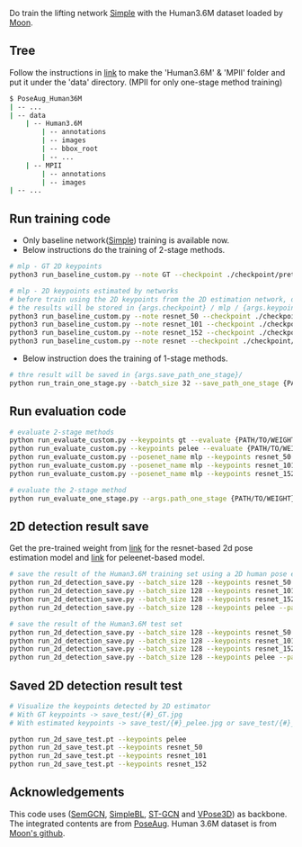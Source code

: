 Do train the lifting network [Simple](https://github.com/una-dinosauria/3d-pose-baseline) with the Human3.6M dataset loaded by [Moon](https://github.com/mks0601/3DMPPE_POSENET_RELEASE.git).


## Tree
Follow the instructions in [link](https://github.com/mks0601/3DMPPE_POSENET_RELEASE/tree/3f92ebaef214a0eb1574b7265e836456fbf3508a#data) to make the 'Human3.6M' & 'MPII' folder and put it under the 'data' directory. 
(MPII for only one-stage method training)

```sh
$ PoseAug_Human36M
| -- ...
| -- data
    | -- Human3.6M
        | -- annotations
        | -- images
        | -- bbox_root
        | -- ...
    | -- MPII
        | -- annotations
        | -- images
| -- ...
```
## Run training code  
* Only baseline network([Simple](https://github.com/una-dinosauria/3d-pose-baseline)) training is available now. 
* Below instructions do the training of 2-stage methods.

```sh
# mlp - GT 2D keypoints
python3 run_baseline_custom.py --note GT --checkpoint ./checkpoint/pretrain_baseline  --keypoints gt

# mlp - 2D keypoints estimated by networks
# before train using the 2D keypoints from the 2D estimation network, do 'run_2d_save.py' first.
# the results will be stored in {args.checkpoint} / mlp / {args.keypoints} / {start_time}_{args.note} / 
python3 run_baseline_custom.py --note resnet_50 --checkpoint ./checkpoint/pretrain_baseline/ --keypoints resnet_50
python3 run_baseline_custom.py --note resnet_101 --checkpoint ./checkpoint/pretrain_baseline/ --keypoints resnet_101
python3 run_baseline_custom.py --note resnet_152 --checkpoint ./checkpoint/pretrain_baseline/ --keypoints resnet_152
python3 run_baseline_custom.py --note resnet --checkpoint ./checkpoint/pretrain_baseline/ --keypoints pelee

``` 
* Below instruction does the training of 1-stage methods.
```sh
# thre result will be saved in {args.save_path_one_stage}/
python run_train_one_stage.py --batch_size 32 --save_path_one_stage {PATH/TO/SAVE/WEIGHT FILE}
```

## Run evaluation code
```sh
# evaluate 2-stage methods
python run_evaluate_custom.py --keypoints gt --evaluate {PATH/TO/WEIGHT}
python run_evaluate_custom.py --keypoints pelee --evaluate {PATH/TO/WEIGHT}
python run_evaluate_custom.py --posenet_name mlp --keypoints resnet_50 --evaluate {PATH/TO/WEIGHT}
python run_evaluate_custom.py --posenet_name mlp --keypoints resnet_101 --evaluate {PATH/TO/WEIGHT}
python run_evaluate_custom.py --posenet_name mlp --keypoints resnet_152 --evaluate {PATH/TO/WEIGHT}
```
```sh
# evaluate the 2-stage method
python run_evaluate_one_stage.py --args.path_one_stage {PATH/TO/WEIGHT}
```

## 2D detection result save 
Get the pre-trained weight from [link](https://drive.google.com/drive/folders/1hOTihvbyIxsm5ygDpbUuJ7O_tzv4oXjC) for the resnet-based 2d pose estimation model and [link](https://drive.google.com/drive/folders/1b16iQ9p5jLcICnhGibkhyuFewTYyNLwF?usp=sharing) for peleenet-based model.
```sh
# save the result of the Human3.6M training set using a 2D human pose estimation network
python run_2d_detection_save.py --batch_size 128 --keypoints resnet_50 --path_2d {PATH/TO/WEIGHT} --is_train true 
python run_2d_detection_save.py --batch_size 128 --keypoints resnet_101 --path_2d {PATH/TO/WEIGHT} --is_train true 
python run_2d_detection_save.py --batch_size 128 --keypoints resnet_152 --path_2d {PATH/TO/WEIGHT} --is_train true 
python run_2d_detection_save.py --batch_size 128 --keypoints pelee --path_2d {PATH/TO/WEIGHT} --is_train true 

# save the result of the Human3.6M test set
python run_2d_detection_save.py --batch_size 128 --keypoints resnet_50 --path_2d {PATH/TO/WEIGHT} --is_train false 
python run_2d_detection_save.py --batch_size 128 --keypoints resnet_101 --path_2d {PATH/TO/WEIGHT} --is_train false 
python run_2d_detection_save.py --batch_size 128 --keypoints resnet_152 --path_2d {PATH/TO/WEIGHT} --is_train false
python run_2d_detection_save.py --batch_size 128 --keypoints pelee --path_2d {PATH/TO/WEIGHT} --is_train false 
```

## Saved 2D detection result test
```sh
# Visualize the keypoints detected by 2D estimator
# With GT keypoints -> save_test/{#}_GT.jpg
# With estimated keypoints -> save_test/{#}_pelee.jpg or save_test/{#}_resnet.jpg

python run_2d_save_test.pt --keypoints pelee
python run_2d_save_test.pt --keypoints resnet_50
python run_2d_save_test.pt --keypoints resnet_101
python run_2d_save_test.pt --keypoints resnet_152
```
<!-- 
## 2D estimation network finetune
```sh
# finetune the 2D network to Human3.6M
python run_finetune.py --keypoints resnet_50 --path_2d {PATH/TO/WEIGHT} --batch_size 128
``` -->
## Acknowledgements
This code uses ([SemGCN](https://github.com/garyzhao/SemGCN), [SimpleBL](https://github.com/una-dinosauria/3d-pose-baseline), [ST-GCN](https://github.com/vanoracai/Exploiting-Spatial-temporal-Relationships-for-3D-Pose-Estimation-via-Graph-Convolutional-Networks) and [VPose3D](https://github.com/facebookresearch/VideoPose3D)) as backbone. The integrated contents are from [PoseAug](https://github.com/jfzhang95/PoseAug.git). Human 3.6M dataset is from [Moon's github](https://github.com/mks0601/3DMPPE_POSENET_RELEASE.git).
